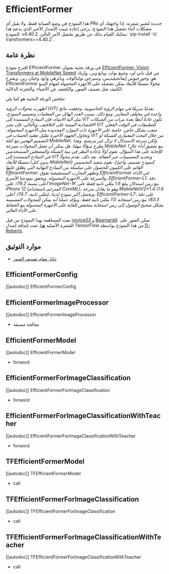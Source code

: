 # EfficientFormer

<Tip warning={true}>
هذا النموذج في وضع الصيانة فقط، ولا نقبل أي PRs جديدة لتغيير شفرته.
إذا واجهتك أي مشكلات أثناء تشغيل هذا النموذج، يرجى إعادة تثبيت الإصدار الأخير الذي يدعم هذا النموذج: v4.40.2.
يمكنك القيام بذلك عن طريق تشغيل الأمر التالي: `pip install -U transformers==4.40.2`.
</Tip>

## نظرة عامة

اقترح نموذج EfficientFormer في ورقة بحثية بعنوان [EfficientFormer: Vision Transformers at MobileNet Speed](https://arxiv.org/abs/2206.01191)
من قبل ياني لي، وغينغ يوان، ويانغ وين، وإريك هو، وجورجيوس إيفانجيليديس، وسيرجي تولياكوف، ويانزهي وانغ، وجيان رين. ويقترح EfficientFormer محولًا متسقًا للأبعاد يمكن تشغيله على الأجهزة المحمولة لمهام التنبؤ الكثيف مثل تصنيف الصور، والكشف عن الأشياء، والتجزئة الدلالية.

ملخص الورقة البحثية هو كما يلي:

*أظهرت محولات الرؤية (ViT) تقدمًا سريعًا في مهام الرؤية الحاسوبية، وحققت نتائج واعدة في مختلف المعايير.
ومع ذلك، بسبب العدد الهائل من المعلمات وتصميم النموذج، مثل آلية الانتباه، فإن النماذج المستندة إلى ViT تكون عادةً أبطأ بعدة مرات من الشبكات الاقتصادية المبنية على التلافيف. وبالتالي، فإن نشر ViT للتطبيقات في الوقت الفعلي صعب بشكل خاص، خاصة على الأجهزة ذات الموارد المحدودة مثل الأجهزة المحمولة. وتحاول الجهود الأخيرة تقليل تعقيد الحساب في ViT من خلال البحث المعماري للشبكة أو التصميم الهجين مع كتلة MobileNet، ولكن سرعة الاستدلال لا تزال غير مرضية. وهذا يطرح سؤالًا مهمًا: هل يمكن أن تعمل المحولات بسرعة MobileNet مع تحقيق أداء عالٍ؟
للإجابة على هذا السؤال، نقوم أولاً بإعادة النظر في بنية الشبكة والمشغلين المستخدمين في النماذج المستندة إلى ViT وتحديد التصميمات غير الفعالة.
بعد ذلك، نقدم محولًا متسقًا للأبعاد (بدون كتل MobileNet) كنموذج تصميم.
وأخيرًا، نقوم بتنفيذ التخسيس القائم على الكمون للحصول على سلسلة من النماذج النهائية التي يطلق عليها EfficientFormer.
وتظهر التجارب المستفيضة تفوق EfficientFormer في الأداء والسرعة على الأجهزة المحمولة.
ويحقق نموذجنا الأسرع، EfficientFormer-L1، دقة أعلى بنسبة 79.2٪ على ImageNet-1K مع زمن استدلال يبلغ 1.6 مللي ثانية فقط على
iPhone 12 (المترجم باستخدام CoreML)، وهو ما يعادل سرعة MobileNetV2×1.4 (1.6 مللي ثانية، 74.7٪ أعلى)، ويحصل أكبر نموذج لدينا،
EfficientFormer-L7، على دقة 83.3٪ مع زمن استجابة 7.0 مللي ثانية فقط. ويؤكد عملنا أنه يمكن للمحولات المصممة بشكل صحيح
الوصول إلى زمن استجابة منخفض للغاية على الأجهزة المحمولة مع الحفاظ على الأداء العالي.*

تمت المساهمة بهذا النموذج من قبل [novice03](https://huggingface.co/novice03) و [Bearnardd](https://huggingface.co/Bearnardd).
يمكن العثور على الشفرة الأصلية [هنا](https://github.com/snap-research/EfficientFormer). تمت إضافة إصدار TensorFlow من هذا النموذج بواسطة [D-Roberts](https://huggingface.co/D-Roberts).

## موارد التوثيق

- [دليل مهام تصنيف الصور](../tasks/image_classification)

## EfficientFormerConfig

[[autodoc]] EfficientFormerConfig

## EfficientFormerImageProcessor

[[autodoc]] EfficientFormerImageProcessor

- معالجة مسبقة

<frameworkcontent>
<pt>

## EfficientFormerModel

[[autodoc]] EfficientFormerModel

- forword

## EfficientFormerForImageClassification

[[autodoc]] EfficientFormerForImageClassification

- forword

## EfficientFormerForImageClassificationWithTeacher

[[autodoc]] EfficientFormerForImageClassificationWithTeacher

- forword

</pt>
<tf>

## TFEfficientFormerModel

[[autodoc]] TFEfficientFormerModel

- call

## TFEfficientFormerForImageClassification

[[autodoc]] TFEfficientFormerForImageClassification

- call

## TFEfficientFormerForImageClassificationWithTeacher

[[autodoc]] TFEfficientFormerForImageClassificationWithTeacher

- call

</tf>
</frameworkcontent>